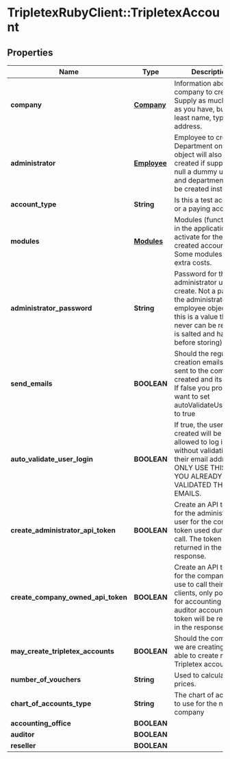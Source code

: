 # TripletexRubyClient::TripletexAccount

## Properties
Name | Type | Description | Notes
------------ | ------------- | ------------- | -------------
**company** | [**Company**](Company.md) | Information about the company to create. Supply as much info as you have, but at least name, type and address. | 
**administrator** | [**Employee**](Employee.md) | Employee to create. Department on this object will also be created if supplied. If null a dummy user and department will be created instead | [optional] 
**account_type** | **String** | Is this a test account or a paying account? | 
**modules** | [**Modules**](Modules.md) | Modules (functionality in the application) to activate for the newly created account. Some modules have extra costs. | 
**administrator_password** | **String** | Password for the administrator user to create. Not a part of the administrator employee object since this is a value that never can be read (it is salted and hashed before storing) | 
**send_emails** | **BOOLEAN** | Should the regular creation emails be sent to the company created and its users? If false you probably want to set autoValidateUserLogin to true | [optional] 
**auto_validate_user_login** | **BOOLEAN** | If true, the users created will be allowed to log in without validating their email address. ONLY USE THIS IF YOU ALREADY HAVE VALIDATED THE USER EMAILS. | [optional] 
**create_administrator_api_token** | **BOOLEAN** | Create an API token for the administrator user for the consumer token used during this call. The token will be returned in the response. | [optional] 
**create_company_owned_api_token** | **BOOLEAN** | Create an API token for the company to use to call their clients, only possible for accounting and auditor accounts. The token will be returned in the response. | [optional] 
**may_create_tripletex_accounts** | **BOOLEAN** | Should the company we are creating be able to create new Tripletex accounts? | [optional] 
**number_of_vouchers** | **String** | Used to calculate prices. | 
**chart_of_accounts_type** | **String** | The chart of accounts to use for the new company | [optional] 
**accounting_office** | **BOOLEAN** |  | [optional] 
**auditor** | **BOOLEAN** |  | [optional] 
**reseller** | **BOOLEAN** |  | [optional] 


